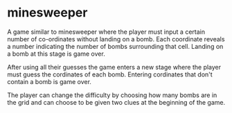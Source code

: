 # minesweeper

A game similar to minesweeper where the player must input a certain number of co-ordinates without landing on a bomb. Each coordinate reveals a number indicating the number of bombs surrounding that cell. Landing on a bomb at this stage is game over.

After using all their guesses the game enters a new stage where the player must guess the cordinates of each bomb. Entering cordinates that don't contain a bomb is game over.

The player can change the difficulty by choosing how many bombs are in the grid and can choose to be given two clues at the beginning of the game.
